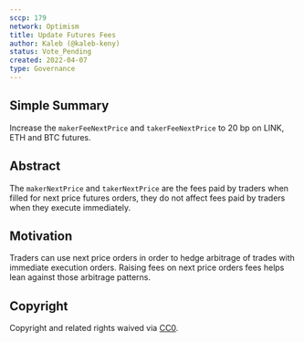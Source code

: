 ```yaml
---
sccp: 179
network: Optimism
title: Update Futures Fees
author: Kaleb (@kaleb-keny)
status: Vote_Pending
created: 2022-04-07
type: Governance
---
```


## Simple Summary

<!--"If you can't explain it simply, you don't understand it well enough." Provide a simplified and layman-accessible explanation of the SCCP.-->

Increase the `makerFeeNextPrice` and `takerFeeNextPrice` to 20 bp on LINK, ETH and BTC futures. 

## Abstract

<!--A short (~200 word) description of the variable change proposed.-->

The `makerNextPrice` and `takerNextPrice` are the fees paid by traders when filled for next price futures orders, they do not affect fees paid by traders when they execute immediately.

## Motivation

<!--The motivation is critical for SCCPs that want to update variables within Synthetix. It should clearly explain why the existing variable is not incentive aligned. SCCP submissions without sufficient motivation may be rejected outright.-->

Traders can use next price orders in order to hedge arbitrage of trades with  immediate execution orders. Raising fees on next price orders fees helps lean against those arbitrage patterns.

## Copyright

Copyright and related rights waived via [CC0](https://creativecommons.org/publicdomain/zero/1.0/).